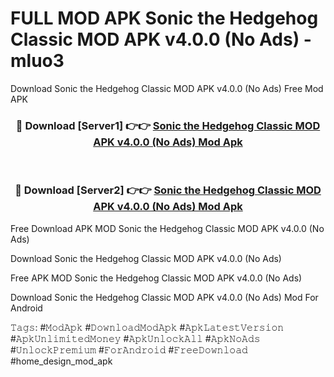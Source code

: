 # FULL MOD APK Sonic the Hedgehog Classic MOD APK v4.0.0 (No Ads) - mluo3
Download Sonic the Hedgehog Classic MOD APK v4.0.0 (No Ads) Free Mod APK

<div align="center">
<h3>🔴 Download [Server1] 👉👉 <a href="https://apk-comot.site?title=Sonic_the_Hedgehog_Classic_MOD_APK_v4.0.0_(No_Ads)">Sonic the Hedgehog Classic MOD APK v4.0.0 (No Ads) Mod Apk</a></h3><br>

<h3>🔴 Download [Server2] 👉👉 <a href="https://apk-comot.site?title=Sonic_the_Hedgehog_Classic_MOD_APK_v4.0.0_(No_Ads)">Sonic the Hedgehog Classic MOD APK v4.0.0 (No Ads) Mod Apk</a></h3>
</div>


Free Download APK MOD Sonic the Hedgehog Classic MOD APK v4.0.0 (No Ads)

Download Sonic the Hedgehog Classic MOD APK v4.0.0 (No Ads) 

Free APK MOD Sonic the Hedgehog Classic MOD APK v4.0.0 (No Ads) 

Download Sonic the Hedgehog Classic MOD APK v4.0.0 (No Ads) Mod For Android

𝚃𝚊𝚐𝚜: #𝙼𝚘𝚍𝙰𝚙𝚔 #𝙳𝚘𝚠𝚗𝚕𝚘𝚊𝚍𝙼𝚘𝚍𝙰𝚙𝚔 #𝙰𝚙𝚔𝙻𝚊𝚝𝚎𝚜𝚝𝚅𝚎𝚛𝚜𝚒𝚘𝚗 #𝙰𝚙𝚔𝚄𝚗𝚕𝚒𝚖𝚒𝚝𝚎𝚍𝙼𝚘𝚗𝚎𝚢 #𝙰𝚙𝚔𝚄𝚗𝚕𝚘𝚌𝚔𝙰𝚕𝚕 #𝙰𝚙𝚔𝙽𝚘𝙰𝚍𝚜 #𝚄𝚗𝚕𝚘𝚌𝚔𝙿𝚛𝚎𝚖𝚒𝚞𝚖 #𝙵𝚘𝚛𝙰𝚗𝚍𝚛𝚘𝚒𝚍 #𝙵𝚛𝚎𝚎𝙳𝚘𝚠𝚗𝚕𝚘𝚊𝚍 #home_design_mod_apk